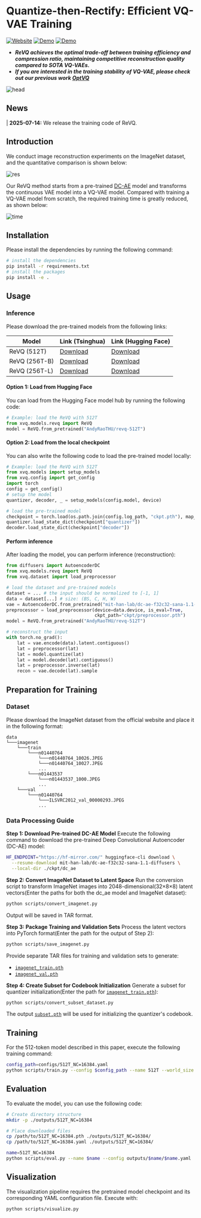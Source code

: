 # Quantize-then-Rectify: Efﬁcient VQ-VAE Training

<!-- [![paper](https://img.shields.io/badge/arXiv-Paper-green)](https://arxiv.org/abs/2412.15195) -->
[![Website](https://img.shields.io/badge/Project-Website-blue)]()
[![Demo](https://img.shields.io/badge/HF-Demo-red)](https://huggingface.co/spaces/AndyRaoTHU/ReVQ)
[![Demo](https://img.shields.io/badge/知乎-中文解读-yellow)](https://zhuanlan.zhihu.com/p/1910111424765728444)

- ***ReVQ achieves the optimal trade-off between training efficiency and compression ratio, maintaining competitive reconstruction quality compared to SOTA VQ-VAEs.***
- ***If you are interested in the training stability of VQ-VAE, please check out our previous work [OptVQ](https://github.com/Neur-IO/OptVQ)***

![head](assets/head.png)

## News

| **2025-07-14:** We release the training code of ReVQ.  

## Introduction

We conduct image reconstruction experiments on the ImageNet dataset, and the quantitative comparison is shown below:

![res](assets/res.png)

Our ReVQ method starts from a pre-trained [DC-AE](https://github.com/mit-han-lab/efficientvit/blob/master/applications/dc_ae/README.md) model and transforms the continuous VAE model into a VQ-VAE model. 
Compared with training a VQ-VAE model from scratch, the required training time is greatly reduced, as shown below:

![time](assets/time.png)

## Installation
Please install the dependencies by running the following command:
```bash
# install the dependencies
pip install -r requirements.txt
# install the packages
pip install -e .
```

## Usage

### Inference

Please download the pre-trained models from the following links:

| Model | Link (Tsinghua) | Link (Hugging Face) |
| - | - | - |
| ReVQ (512T) | [Download](https://cloud.tsinghua.edu.cn/d/d2a6e907b7214c2780ac/) | [Download](https://huggingface.co/AndyRaoTHU/revq-512T) |
| ReVQ (256T-B) | [Download](https://cloud.tsinghua.edu.cn/d/24f779196b5f42f3a1f4/) | [Download](https://huggingface.co/AndyRaoTHU/revq-256T-B) |
| ReVQ (256T-L) | [Download](https://cloud.tsinghua.edu.cn/d/24975dfbd17843c19d1d/) | [Download](https://huggingface.co/AndyRaoTHU/revq-256T-L) |

#### Option 1: Load from Hugging Face

You can load from the Hugging Face model hub by running the following code:
```python
# Example: load the ReVQ with 512T
from xvq.models.revq import ReVQ
model = ReVQ.from_pretrained("AndyRaoTHU/revq-512T")
```

#### Option 2: Load from the local checkpoint

You can also write the following code to load the pre-trained model locally:
```python
# Example: load the ReVQ with 512T
from xvq.models import setup_models
from xvq.config import get_config
import torch
config = get_config()
# setup the model
quantizer, decoder, _ = setup_models(config.model, device)

# load the pre-trained model
checkpoint = torch.load(os.path.join(config.log_path, "ckpt.pth"), map_location=device, weights_only=True)
quantizer.load_state_dict(checkpoint["quantizer"])
decoder.load_state_dict(checkpoint["decoder"])
```

#### Perform inference

After loading the model, you can perform inference (reconstruction):

```python
from diffusers import AutoencoderDC
from xvq.models.revq import ReVQ
from xvq.dataset import load_preprocessor

# load the dataset and pre-trained models
dataset = ... # the input should be normalized to [-1, 1]
data = dataset[...] # size: (BS, C, H, W)
vae = AutoencoderDC.from_pretrained("mit-han-lab/dc-ae-f32c32-sana-1.1-diffusers")
preprocessor = load_preprocessor(device=data.device, is_eval=True,
                                 ckpt_path="ckpt/preprocessor.pth")
model = ReVQ.from_pretrained("AndyRaoTHU/revq-512T")

# reconstruct the input
with torch.no_grad():
    lat = vae.encode(data).latent.contiguous()
    lat = preprocessor(lat)
    lat = model.quantize(lat)
    lat = model.decode(lat).contiguous()
    lat = preprocessor.inverse(lat)
    recon = vae.decode(lat).sample
```

## Preparation for Training
### Dataset 
Please download the ImageNet dataset from the official website and place it in the following format:
```
data
└───imagenet
    └───train
        └───n01440764
            └───n01440764_10026.JPEG
            └───n01440764_10027.JPEG
            ...
        └───n01443537
            └───n01443537_1000.JPEG
            ...
    └───val
        └───n01440764
            └───ILSVRC2012_val_00000293.JPEG
            ...
```
### Data Processing Guide
**Step 1: Download Pre-trained DC-AE Model**
Execute the following command to download the pre-trained Deep Convolutional Autoencoder (DC-AE) model:

```bash
HF_ENDPOINT="https://hf-mirror.com/" huggingface-cli download \
  --resume-download mit-han-lab/dc-ae-f32c32-sana-1.1-diffusers \
  --local-dir ./ckpt/dc_ae
```

**Step 2: Convert ImageNet Dataset to Latent Space**
Run the conversion script to transform ImageNet images into 2048-dimensional(32×8×8) latent vectors(Enter the paths for both the dc_ae model and ImageNet dataset):

```bash
python scripts/convert_imagenet.py 
```
Output will be saved in TAR format.

**Step 3: Package Training and Validation Sets**
Process the latent vectors into PyTorch format(Enter the path for the output of Step 2):
```bash
python scripts/save_imagenet.py 
```
Provide separate TAR files for training and validation sets to generate:
- [`imagenet_train.pth`](imagenet_train.pth)
- [`imagenet_val.pth`](imagenet_val.pth) 

**Step 4: Create Subset for Codebook Initialization**
Generate a subset for quantizer initialization(Enter the path for [`imagenet_train.pth`](imagenet_train.pth)):
```bash
python scripts/convert_subset_dataset.py
```
The output [`subset.pth`](subset.pth) will be used for initializing the quantizer's codebook.

## Training
For the 512-token model described in this paper, execute the following training command:

```bash
config_path=configs/512T_NC=16384.yaml
python scripts/train.py --config $config_path --name 512T --world_size 1 --batch_size 256
```

## Evaluation
To evaluate the model, you can use the following code:

```bash
# Create directory structure
mkdir -p ./outputs/512T_NC=16384

# Place downloaded files
cp /path/to/512T_NC=16384.pth ./outputs/512T_NC=16384/
cp /path/to/512T_NC=16384.yaml ./outputs/512T_NC=16384/

name=512T_NC=16384
python scripts/eval.py --name $name --config outputs/$name/$name.yaml
```

## Visualization
The visualization pipeline requires the pretrained model checkpoint and its corresponding YAML configuration file. Execute with:
```bash
python scripts/visualize.py
```

<!-- ## Future work -->

<!-- ## Citation

If you find this work useful, please consider citing it. -->

